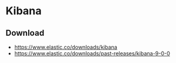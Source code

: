 # Kibana

## Download

- https://www.elastic.co/downloads/kibana
- https://www.elastic.co/downloads/past-releases/kibana-9-0-0
